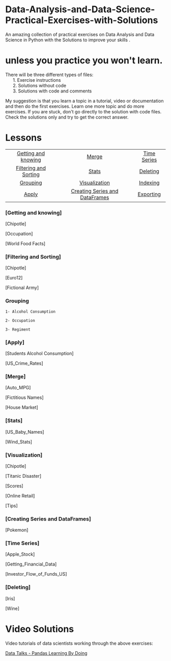 # Data-Analysis-and-Data-Science-Practical-Exercises-with-Solutions
An amazing collection of practical exercises on Data Analysis and Data Science in Python with the Solutions to improve your skills .



# unless you practice you won't learn.

There will be three different types of files:  
&nbsp;&nbsp;&nbsp;&nbsp;&nbsp;&nbsp;1. Exercise instructions  
&nbsp;&nbsp;&nbsp;&nbsp;&nbsp;&nbsp;2. Solutions without code  
&nbsp;&nbsp;&nbsp;&nbsp;&nbsp;&nbsp;3. Solutions with code and comments

My suggestion is that you learn a topic in a tutorial, video or documentation and then do the first exercises.
Learn one more topic and do more exercises. If you are stuck, don't go directly to the solution with code files. Check the solutions only and try to get the correct answer.


# Lessons

|				                                  |				                                   |                   |
|:-----------------------------------------------:|:----------------------------------------------:|:-----------------:|
|[Getting and knowing](#getting-and-knowing)      | [Merge](#merge)                                |[Time Series](#time-series)|
|[Filtering and Sorting](#filtering-and-sorting)  | [Stats](#stats)                                |[Deleting](#deleting)       |
|[Grouping](#grouping)							  | [Visualization](#visualization)                |[Indexing](#Indexing)           |
|[Apply](#apply)							      | [Creating Series and DataFrames](#creating-series-and-dataframes) 		            |[Exporting](#Expoting)|

### [Getting and knowing]
[Chipotle] 

[Occupation]

[World Food Facts]


### [Filtering and Sorting]

[Chipotle]

[Euro12]

[Fictional Army]

### Grouping

    1- Alcohol Consumption

    2- Occupation 

    3- Regiment


### [Apply]

[Students Alcohol Consumption]  

[US_Crime_Rates]   


### [Merge]

[Auto_MPG]

[Fictitious Names]

[House Market]


### [Stats]

[US_Baby_Names]

[Wind_Stats]


### [Visualization]

[Chipotle]

[Titanic Disaster]

[Scores]

[Online Retail]

[Tips]


### [Creating Series and DataFrames]

[Pokemon]

### [Time Series] 

[Apple_Stock]

[Getting_Financial_Data]

[Investor_Flow_of_Funds_US] 


### [Deleting] 

[Iris] 

[Wine]


# Video Solutions

Video tutorials of data scientists working through the above exercises:

[Data Talks - Pandas Learning By Doing](https://www.youtube.com/watch?v=pu3IpU937xs&list=PLgJhDSE2ZLxaY_DigHeiIDC1cD09rXgJv)

